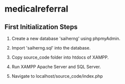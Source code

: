 # medicalreferral

First Initialization Steps
--------------------------------------
1) Create a new database 'saiherng' using phpmyAdmin. 

2) Import 'saiherng.sql' into the database.

3) Copy source_code folder into htdocs of XAMPP.

4) Run XAMPP Apache Server and SQL Server.

5) Navigate to localhost/source_code/index.php  
